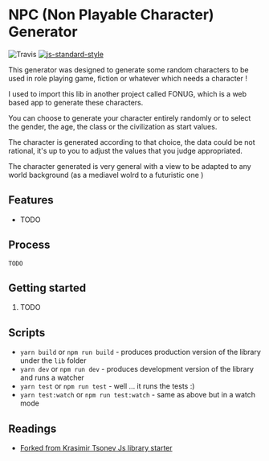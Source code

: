 # NPC (Non Playable Character) Generator

![Travis](https://travis-ci.org/SebDez/npc-generator.svg?branch=master)
[![js-standard-style](https://img.shields.io/badge/code%20style-standard-brightgreen.svg)](http://standardjs.com)

This generator was designed to generate some random characters to be used in role playing game, fiction or whatever which needs a character !

I used to import this lib in another project called FONUG, which is a web based app to generate these characters.

You can choose to generate your character entirely randomly or to select the gender, the age, the class or the civilization as start values.

The character is generated according to that choice, the data could be not rational, it's up to you to adjust the values that you judge appropriated.

The character generated is very general with a view to be adapted to any world background (as a mediavel wolrd to a futuristic one )


## Features

* TODO

## Process

```
TODO
```

## Getting started

1. TODO

## Scripts

* `yarn build` or `npm run build` - produces production version of the library under the `lib` folder
* `yarn dev` or `npm run dev` - produces development version of the library and runs a watcher
* `yarn test` or `npm run test` - well ... it runs the tests :)
* `yarn test:watch` or `npm run test:watch` - same as above but in a watch mode

## Readings

* [Forked from Krasimir Tsonev Js library starter](http://krasimirtsonev.com/blog/article/javascript-library-starter-using-webpack-es6)
